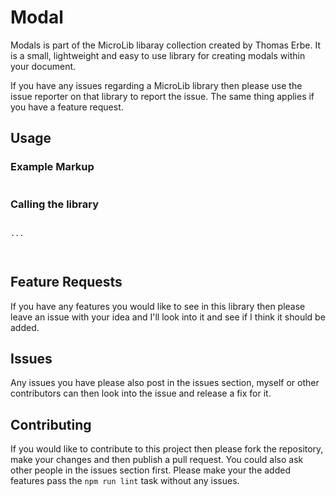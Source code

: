 # Modal
Modals is part of the MicroLib libaray collection created by Thomas Erbe. It is a small, lightweight and easy to use library for creating modals within your document.

If you have any issues regarding a MicroLib library then please use the issue reporter on that library to report the issue. The same thing applies if you have a feature request.

## Usage


### Example Markup

```html

```

### Calling the library

```html

...
```


```javascript

```


```javascript

```

## Feature Requests
If you have any features you would like to see in this library then please leave an issue with your idea and I'll look into it and see if I think it should be added.

## Issues
Any issues you have please also post in the issues section, myself or other contributors can then look into the issue and release a fix for it.

## Contributing
If you would like to contribute to this project then please fork the repository, make your changes and then publish a pull request. You could also ask other people in the issues section first. Please make your the added features pass the ```npm run lint``` task without any issues.